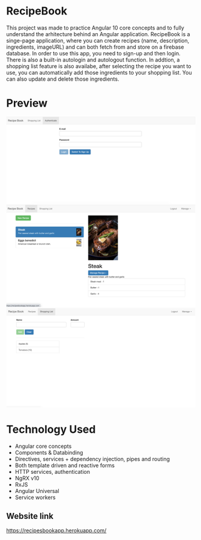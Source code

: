 # RecipeBook

This project was made to practice Angular 10 core concepts and to fully understand the arhitecture behind an Angular application. RecipeBook is a singe-page application, where you can create recipes (name, description, ingredients, imageURL) and can both fetch from and store on a firebase database. In order to use this app, you need to sign-up and then login. There is also a built-in autologin and autologout function. In addtion, a shopping list feature is also availabe, after selecting the recipe you want to use, you can automatically add those ingredients to your shopping list. You can also update and delete those ingredients.

# Preview

<img src="/src/assets/auth.png">
<img src="/src/assets/recipes.png">
<img src="/src/assets/shopping-list.png">

# Technology Used

- Angular core concepts
- Components & Databinding
- Directives, services + dependency injection, pipes and routing
- Both template driven and reactive forms
- HTTP services, authentication
- NgRX v10
- RxJS
- Angular Universal
- Service workers

## Website link

https://recipesbookapp.herokuapp.com/
